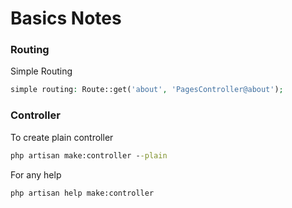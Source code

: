 

# Basics Notes


### Routing
Simple Routing
```php
simple routing: Route::get('about', 'PagesController@about');
```

### Controller
To create plain controller
```cmd
php artisan make:controller --plain
```
For any help
```cmd
php artisan help make:controller
```
